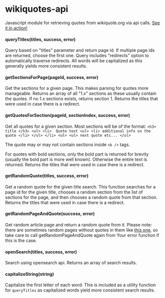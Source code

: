 wikiquotes-api
==============

Javascript module for retrieving quotes from wikiquote.org via api calls. [See it in action!](http://natetyler.github.io)

#### queryTitles(titles, success, error)
Query based on "titles" parameter and return page id. If multiple page ids are returned, choose the first one. Query includes "redirects" option to automatically traverse redirects. All words will be capitalized as this generally yields more consistent results.

#### getSectionsForPage(pageId, success, error)
Get the sections for a given page. This makes parsing for quotes more manageable. Returns an array of all "1.x" sections as these usually contain the quotes. If no 1.x sections exists, returns section 1. Returns the titles that were used in case there is a redirect.

#### getQuotesForSection(pageId, sectionIndex, success, error)
Get all quotes for a given section.  Most sections will be of the format:
    `<h3> title </h3>
    <ul>
      <li> 
        Quote text
        <ul>
          <li> additional info on the quote </li>
        </ul>
      </li>
    <ul>
    <ul> next quote etc... </ul>`

The quote may or may not contain sections inside `<b />` tags.

For quotes with bold sections, only the bold part is returned for brevity (usually the bold part is more well known). Otherwise the entire text is returned. Returns the titles that were used in case there is a redirect.

#### getRandomQuote(titles, success, error)
Get a random quote for the given title search. This function searches for a page id for the given title, chooses a random section from the list of sections for the page, and then chooses a random quote from that section. Returns the titles that were used in case there is a redirect.

#### getRandomPageAndQuote(success, error)
Get random article page and return a random quote from it. Please note: there are sometimes random pages without quotes in them like [this one](https://en.wikiquote.org/wiki/26), so take care to call getRandomPageAndQuote again from Your error function if this is the case.

#### openSearch(titles, success, error)
Search using opensearch api.  Returns an array of search results.

#### capitalizeString(string)
Capitalize the first letter of each word. This is included as a utility function for `queryTitles` as capitalized words yield more consistent search results.
